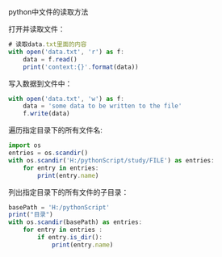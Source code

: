 python中文件的读取方法

打开并读取文件：

```javascript
# 读取data.txt里面的内容
with open('data.txt', 'r') as f:
    data = f.read()
    print('context:{}'.format(data))
```



写入数据到文件中：

```javascript
with open('data.txt', 'w') as f:
    data = 'some data to be written to the file'
    f.write(data)
```



遍历指定目录下的所有文件名:

```javascript
import os
entries = os.scandir()
with os.scandir('H:/pythonScript/study/FILE') as entries:
    for entry in entries:
        print(entry.name)
```



列出指定目录下的所有文件的子目录：

```javascript
basePath = 'H:/pythonScript'
print("目录")
with os.scandir(basePath) as entries:
    for entry in entries :
        if entry.is_dir():
            print(entry.name)
```


